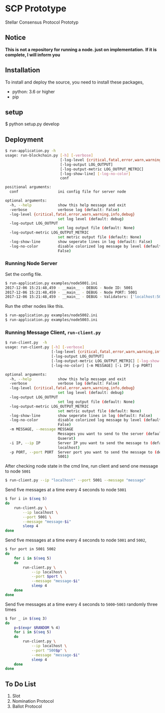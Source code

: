 # SCP Prototype

Stellar Consensus Protocol Prototyp

## Notice

**This is not a repository for running a node. just on implementation.**
**If it is complete, I will inform you**

## Installation

To install and deploy the source, you need to install these packages,

 - python: 3.6 or higher
 - pip

## setup
$ python setup.py develop

## Deployment

```sh
$ run-application.py -h
usage: run-blockchain.py [-h] [-verbose]
                         [-log-level {critical,fatal,error,warn,warning,info,debug}]
                         [-log-output LOG_OUTPUT]
                         [-log-output-metric LOG_OUTPUT_METRIC]
                         [-log-show-line] [-log-no-color]
                         conf

positional arguments:
  conf                  ini config file for server node

optional arguments:
  -h, --help            show this help message and exit
  -verbose              verbose log (default: False)
  -log-level {critical,fatal,error,warn,warning,info,debug}
                        set log level (default: debug)
  -log-output LOG_OUTPUT
                        set log output file (default: None)
  -log-output-metric LOG_OUTPUT_METRIC
                        set metric output file (default: None)
  -log-show-line        show seperate lines in log (default: False)
  -log-no-color         disable colorized log message by level (default:
                        False)
```

### Running Node Server

Set the config file.

```sh
$ run-application.py examples/node5001.ini
2017-12-06 15:21:48,459 - __main__ - DEBUG - Node ID: 5001
2017-12-06 15:21:48,459 - __main__ - DEBUG - Node PORT: 5001
2017-12-06 15:21:48,459 - __main__ - DEBUG - Validators: ['localhost:5002', 'localhost:5003']
```

Run the other nodes like this.

```sh
$ run-application.py examples/node5002.ini
$ run-application.py examples/node5003.ini
```

### Running Message Client, `run-client.py`

```sh
$ run-client.py  -h
usage: run-client.py [-h] [-verbose]
                     [-log-level {critical,fatal,error,warn,warning,info,debug}]
                     [-log-output LOG_OUTPUT]
                     [-log-output-metric LOG_OUTPUT_METRIC] [-log-show-line]
                     [-log-no-color] [-m MESSAGE] [-i IP] [-p PORT]

optional arguments:
  -h, --help            show this help message and exit
  -verbose              verbose log (default: False)
  -log-level {critical,fatal,error,warn,warning,info,debug}
                        set log level (default: debug)
  -log-output LOG_OUTPUT
                        set log output file (default: None)
  -log-output-metric LOG_OUTPUT_METRIC
                        set metric output file (default: None)
  -log-show-line        show seperate lines in log (default: False)
  -log-no-color         disable colorized log message by level (default:
                        False)
  -m MESSAGE, --message MESSAGE
                        Messages you want to send to the server (default:
                        Quaerat)
  -i IP, --ip IP        Server IP you want to send the message to (default:
                        localhost)
  -p PORT, --port PORT  Server port you want to send the message to (default:
                        5001)
```

After checking node state in the cmd line, run client and send one message to node `5001`

```sh
$ run-client.py --ip "localhost" --port 5001 --message "message"
```

Send five messages at a time every 4 seconds to node `5001`

```sh
$ for i in $(seq 5)
do
    run-client.py \
        --ip localhost \
        --port 5001 \
        --message "message-$i"
        sleep 4
done
```

Send five messages at a time every 4 seconds to node `5001` and `5002`,

```sh
$ for port in 5001 5002
do
    for i in $(seq 5)
    do
        run-client.py \
            --ip localhost \
            --port $port \
            --message "message-$i"
            sleep 4
    done
done
```

Send five messages at a time every 4 seconds to `5000`-`5003` randomly three times

```sh
$ for _ in $(seq 3)
do
    p=$(expr $RANDOM % 4)
    for i in $(seq 5)
    do
        run-client.py \
            --ip localhost \
            --port "500$p" \
            --message "message-$i"
            sleep 4
    done
done
```

## To Do List

1. Slot
2. Nomination Protocol
3. Ballot Protocol
